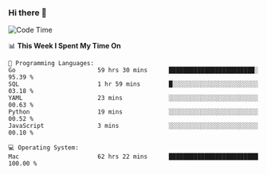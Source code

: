 ### Hi there 👋

<!--
**CrazyCollin/crazycollin** is a ✨ _special_ ✨ repository because its `README.md` (this file) appears on your GitHub profile.

Here are some ideas to get you started:

- 🔭 I’m currently working on ...
- 🌱 I’m currently learning ...
- 👯 I’m looking to collaborate on ...
- 🤔 I’m looking for help with ...
- 💬 Ask me about ...
- 📫 How to reach me: ...
- 😄 Pronouns: ...
- ⚡ Fun fact: ...
-->

<!--START_SECTION:waka-->
![Code Time](http://img.shields.io/badge/Code%20Time-2%2C260%20hrs%2019%20mins-blue)

📊 **This Week I Spent My Time On** 

```text
💬 Programming Languages: 
Go                       59 hrs 30 mins      ████████████████████████░   95.39 % 
SQL                      1 hr 59 mins        █░░░░░░░░░░░░░░░░░░░░░░░░   03.18 % 
YAML                     23 mins             ░░░░░░░░░░░░░░░░░░░░░░░░░   00.63 % 
Python                   19 mins             ░░░░░░░░░░░░░░░░░░░░░░░░░   00.52 % 
JavaScript               3 mins              ░░░░░░░░░░░░░░░░░░░░░░░░░   00.10 % 

💻 Operating System: 
Mac                      62 hrs 22 mins      █████████████████████████   100.00 % 
```


<!--END_SECTION:waka-->
